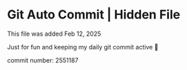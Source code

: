 # Git Auto Commit | Hidden File

This file was added Feb 12, 2025

Just for fun and keeping my daily git commit active 🤪

commit number: 2551187
